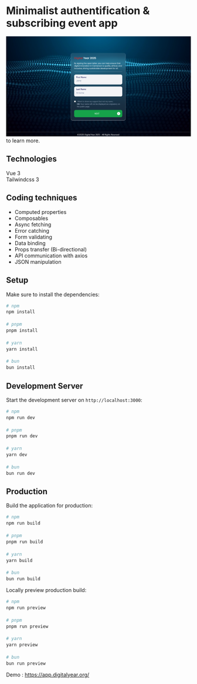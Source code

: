 # Minimalist authentification & subscribing event app 

![Digital year app](</screenshot/digitalyearapp.org.png>) to learn more.

## Technologies
Vue 3 <br>
Tailwindcss 3 <br>

## Coding techniques
- Computed properties
- Composables
- Async fetching
- Error catching
- Form validating
- Data binding
- Props transfer (Bi-directional)
- API communication with axios
- JSON manipulation

## Setup

Make sure to install the dependencies:

```bash
# npm
npm install

# pnpm
pnpm install

# yarn
yarn install

# bun
bun install
```

## Development Server

Start the development server on `http://localhost:3000`:

```bash
# npm
npm run dev

# pnpm
pnpm run dev

# yarn
yarn dev

# bun
bun run dev
```

## Production

Build the application for production:

```bash
# npm
npm run build

# pnpm
pnpm run build

# yarn
yarn build

# bun
bun run build
```

Locally preview production build:

```bash
# npm
npm run preview

# pnpm
pnpm run preview

# yarn
yarn preview

# bun
bun run preview
```

Demo : https://app.digitalyear.org/
